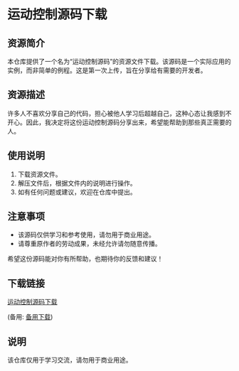 # 运动控制源码下载

## 资源简介

本仓库提供了一个名为“运动控制源码”的资源文件下载。该源码是一个实际应用的实例，而非简单的例程。这是第一次上传，旨在分享给有需要的开发者。

## 资源描述

许多人不喜欢分享自己的代码，担心被他人学习后超越自己，这种心态让我感到不开心。因此，我决定将这份运动控制源码分享出来，希望能帮助到那些真正需要的人。

## 使用说明

1. 下载资源文件。
2. 解压文件后，根据文件内的说明进行操作。
3. 如有任何问题或建议，欢迎在仓库中提出。

## 注意事项

- 该源码仅供学习和参考使用，请勿用于商业用途。
- 请尊重原作者的劳动成果，未经允许请勿随意传播。

希望这份源码能对你有所帮助，也期待你的反馈和建议！

## 下载链接
[运动控制源码下载]() 

(备用: [备用下载](https://pan.baidu.com/s/1o0FEpZuJPLfwwhKPjS51vg?pwd=1234))

## 说明

该仓库仅用于学习交流，请勿用于商业用途。
